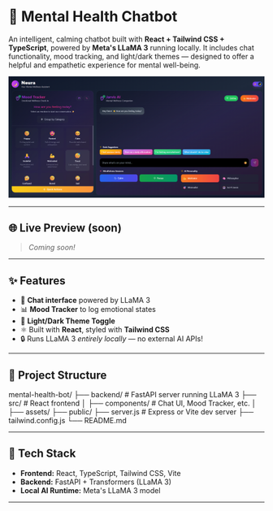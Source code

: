 # 🧠 Mental Health Chatbot

An intelligent, calming chatbot built with **React + Tailwind CSS + TypeScript**, powered by **Meta's LLaMA 3** running locally. It includes chat functionality, mood tracking, and light/dark themes — designed to offer a helpful and empathetic experience for mental well-being.

![Screenshot](./public/bot.png)

---

## 🌐 Live Preview (soon)
> _Coming soon!_

---

## ✨ Features

- 💬 **Chat interface** powered by LLaMA 3
- 📊 **Mood Tracker** to log emotional states
- 🌙 **Light/Dark Theme Toggle**
- ⚛️ Built with **React**, styled with **Tailwind CSS**
- 🔒 Runs LLaMA 3 *entirely locally* — no external AI APIs!

---

## 🧱 Project Structure
mental-health-bot/
├── backend/ # FastAPI server running LLaMA 3
├── src/ # React frontend
│ ├── components/ # Chat UI, Mood Tracker, etc.
│ ├── assets/
├── public/
├── server.js # Express or Vite dev server
├── tailwind.config.js
└── README.md


---

## 🧪 Tech Stack

- **Frontend:** React, TypeScript, Tailwind CSS, Vite
- **Backend:** FastAPI + Transformers (LLaMA 3)
- **Local AI Runtime:** Meta's LLaMA 3 model

---
